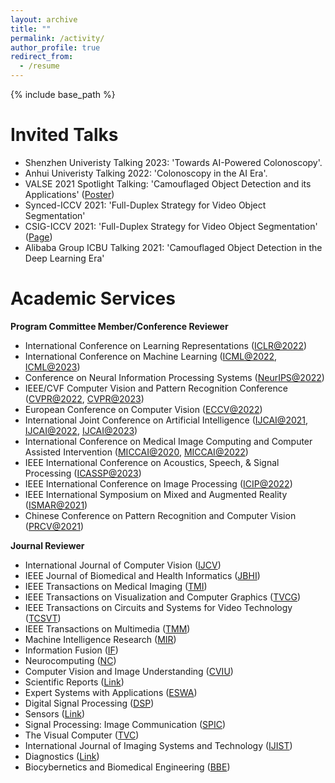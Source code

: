 ```yaml
---
layout: archive
title: ""
permalink: /activity/
author_profile: true
redirect_from:
  - /resume
---
```


{% include base_path %}

Invited Talks
======

* Shenzhen Univeristy Talking 2023: 'Towards AI-Powered Colonoscopy'. <br>
* Anhui Univeristy Talking 2022: 'Colonoscopy in the AI Era'. <br>
* VALSE 2021 Spotlight Talking: 'Camouflaged Object Detection and its Applications' ([Poster](http://valser.org/2021/#/poster))<br>
* Synced-ICCV 2021: 'Full-Duplex Strategy for Video Object Segmentation' <br>
* CSIG-ICCV 2021: 'Full-Duplex Strategy for Video Object Segmentation' ([Page](https://event.baai.ac.cn/event/162#section-one)) <br>
* Alibaba Group ICBU Talking 2021: 'Camouflaged Object Detection in the Deep Learning Era'


Academic Services
======

**Program Committee Member/Conference Reviewer**

* International Conference on Learning Representations ([ICLR@2022](https://iclr.cc/Conferences/2022))<br>
* International Conference on Machine Learning ([ICML@2022](https://icml.cc/Conferences/2022), [ICML@2023](https://icml.cc/Conferences/2023))<br>
* Conference on Neural Information Processing Systems ([NeurIPS@2022](https://nips.cc/Conferences/2022))<br>
* IEEE/CVF Computer Vision and Pattern Recognition Conference ([CVPR@2022](https://cvpr2022.thecvf.com/), [CVPR@2023](https://cvpr2023.thecvf.com/))<br>
* European Conference on Computer Vision ([ECCV@2022](https://eccv2022.ecva.net/))<br>
* International Joint Conference on Artificial Intelligence ([IJCAI@2021](https://ijcai-21.org/), [IJCAI@2022](https://ijcai-22.org/), [IJCAI@2023](https://ijcai-23.org))<br>
* International Conference on Medical Image Computing and Computer Assisted Intervention ([MICCAI@2020](https://miccai2020.org/en/), [MICCAI@2022](https://miccai2022.org/))<br>
* IEEE International Conference on Acoustics, Speech, & Signal Processing ([ICASSP@2023](https://2023.ieeeicassp.org/))
* IEEE International Conference on Image Processing ([ICIP@2022](https://2022.ieeeicip.org/))<br>
* IEEE International Symposium on Mixed and Augmented Reality ([ISMAR@2021](https://ismar21.org/))<br>
* Chinese Conference on Pattern Recognition and Computer Vision ([PRCV@2021](http://2021.prcv.cn/))<br>

**Journal Reviewer**
  
* International Journal of Computer Vision ([IJCV](https://www.springer.com/journal/11263/))<br>
* IEEE Journal of Biomedical and Health Informatics ([JBHI](https://ieeexplore.ieee.org/xpl/RecentIssue.jsp?punumber=6221020))<br>
* IEEE Transactions on Medical Imaging ([TMI](https://ieeexplore.ieee.org/xpl/RecentIssue.jsp?punumber=42))<br>
* IEEE Transactions on Visualization and Computer Graphics ([TVCG](https://ieeexplore.ieee.org/xpl/RecentIssue.jsp?punumber=2945))<br>
* IEEE Transactions on Circuits and Systems for Video Technology ([TCSVT](https://ieeexplore.ieee.org/xpl/RecentIssue.jsp?punumber=76))<br>
* IEEE Transactions on Multimedia ([TMM](https://ieeexplore.ieee.org/xpl/RecentIssue.jsp?punumber=6046))<br>
* Machine Intelligence Research ([MIR](https://www.springer.com/journal/11633))<br>
* Information Fusion ([IF](https://www.sciencedirect.com/journal/information-fusion))
* Neurocomputing ([NC](https://www.elsevier.com/journals/neurocomputing/0925-2312))<br>
* Computer Vision and Image Understanding ([CVIU](https://www.sciencedirect.com/journal/computer-vision-and-image-understanding))<br>
* Scientific Reports ([Link](https://www.nature.com/srep/))<br>
* Expert Systems with Applications ([ESWA](https://www.sciencedirect.com/journal/expert-systems-with-applications))<br>
* Digital Signal Processing ([DSP](https://www.sciencedirect.com/journal/digital-signal-processing))<br>
* Sensors ([Link](https://www.mdpi.com/journal/sensors))<br>
* Signal Processing: Image Communication ([SPIC](https://www.sciencedirect.com/journal/signal-processing-image-communication))<br>
* The Visual Computer ([TVC](https://www.springer.com/journal/371/?utm_source=letpub&utm_medium=display&utm_content=mpu&utm_campaign=SRCN_3_ll01_cn_letpuborganic_cs_371))<br>
* International Journal of Imaging Systems and Technology ([IJIST](https://onlinelibrary.wiley.com/journal/10981098))
* Diagnostics ([Link](https://www.mdpi.com/journal/diagnostics))<br>
* Biocybernetics and Biomedical Engineering ([BBE](https://www.journals.elsevier.com/biocybernetics-and-biomedical-engineering))<br>

<!-- * Computational Visual Media ([CVM](https://www.springer.com/journal/41095)) -->
